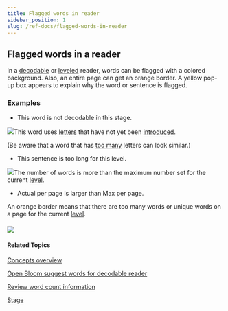 ```yaml
---
title: Flagged words in reader
sidebar_position: 1
slug: /ref-docs/flagged-words-in-reader
---
```


## Flagged words in a reader

In a [decodable](../Tasks/Edit_tasks/Decodable_Reader_Tool/Decodable_Reader_Tool_overview.md) or [leveled](../Tasks/Edit_tasks/Leveled_Reader_Tool/Leveled_Reader_Tool_overview.md) reader, words can be flagged with a colored background. Also, an entire page can get an orange border. A yellow pop-up box appears to explain why the word or sentence is flagged.

### Examples

-   This word is not decodable in this stage.

 ![](/ref-docs-assets/images/Concepts/NotDecodableSolidBLUE.png)This word uses [letters](../Tasks/Edit_tasks/Decodable_Reader_Tool/Letters_tab.md) that have not yet been [introduced](../Tasks/Edit_tasks/Decodable_Reader_Tool/Decodable_Stages_tab.md).

(Be aware that a word that has [too many](../Tasks/Edit_tasks/Leveled_Reader_Tool/About_Count_and_Length_criteria.md) letters can look similar.)

-   This sentence is too long for this level.

 ![](/ref-docs-assets/images/Concepts/TooLongYellow.png)The number of words is more than the maximum number set for the current [level](Level.md).

-   Actual per page is larger than Max per page.

An orange border means that there are too many words or unique words on a page for the current [level](Level.md).

#### ![](/ref-docs-assets/images/Concepts/TooManyOnPage.png)

#### Related Topics

[Concepts overview](Concepts_overview.md)

[Open Bloom suggest words for decodable reader](../Tasks/Edit_tasks/Decodable_Reader_Tool/Make_Bloom_suggest_words.md)

[Review word count information](../Tasks/Edit_tasks/Leveled_Reader_Tool/Review_Count_and_Length_information.md)

[Stage](Stage.md)